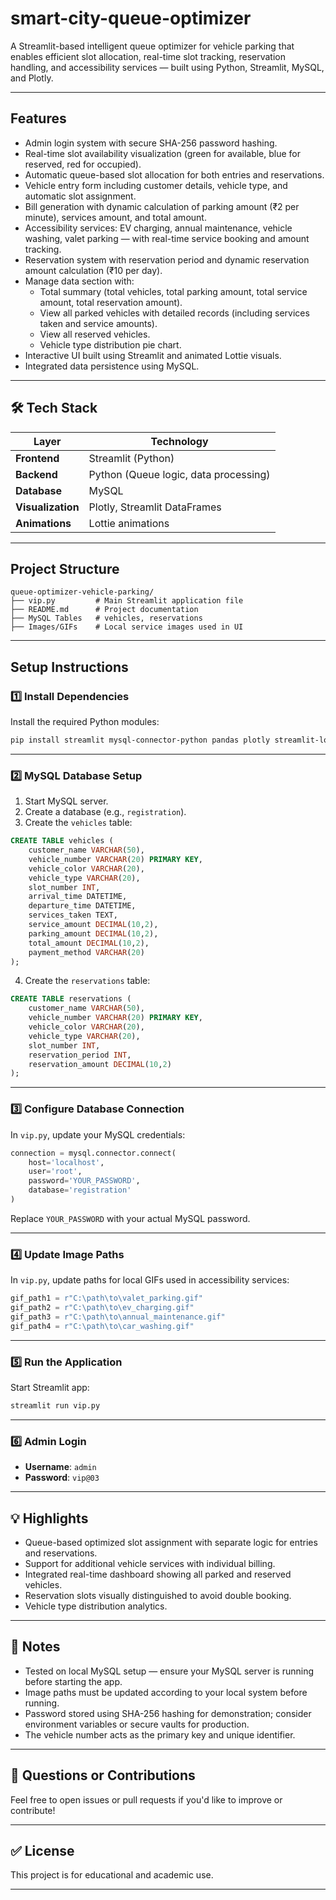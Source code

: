 # smart-city-queue-optimizer

A Streamlit-based intelligent queue optimizer for vehicle parking that enables efficient slot allocation, real-time slot tracking, reservation handling, and accessibility services — built using Python, Streamlit, MySQL, and Plotly.

---

## Features

- Admin login system with secure SHA-256 password hashing.
- Real-time slot availability visualization (green for available, blue for reserved, red for occupied).
- Automatic queue-based slot allocation for both entries and reservations.
- Vehicle entry form including customer details, vehicle type, and automatic slot assignment.
- Bill generation with dynamic calculation of parking amount (₹2 per minute), services amount, and total amount.
- Accessibility services: EV charging, annual maintenance, vehicle washing, valet parking — with real-time service booking and amount tracking.
- Reservation system with reservation period and dynamic reservation amount calculation (₹10 per day).
- Manage data section with:
  - Total summary (total vehicles, total parking amount, total service amount, total reservation amount).
  - View all parked vehicles with detailed records (including services taken and service amounts).
  - View all reserved vehicles.
  - Vehicle type distribution pie chart.
- Interactive UI built using Streamlit and animated Lottie visuals.
- Integrated data persistence using MySQL.

---

## 🛠️ Tech Stack

| Layer      | Technology              |
|-------------|--------------------------|
| **Frontend** | Streamlit (Python)       |
| **Backend**  | Python (Queue logic, data processing) |
| **Database** | MySQL                    |
| **Visualization** | Plotly, Streamlit DataFrames |
| **Animations** | Lottie animations      |

---

##  Project Structure

```
queue-optimizer-vehicle-parking/
├── vip.py         # Main Streamlit application file
├── README.md      # Project documentation
├── MySQL Tables   # vehicles, reservations
├── Images/GIFs    # Local service images used in UI
```

---

## Setup Instructions

### 1️⃣ Install Dependencies

Install the required Python modules:

```bash
pip install streamlit mysql-connector-python pandas plotly streamlit-lottie pillow
```

---

### 2️⃣ MySQL Database Setup

1. Start MySQL server.
2. Create a database (e.g., `registration`).
3. Create the `vehicles` table:

```sql
CREATE TABLE vehicles (
    customer_name VARCHAR(50),
    vehicle_number VARCHAR(20) PRIMARY KEY,
    vehicle_color VARCHAR(20),
    vehicle_type VARCHAR(20),
    slot_number INT,
    arrival_time DATETIME,
    departure_time DATETIME,
    services_taken TEXT,
    service_amount DECIMAL(10,2),
    parking_amount DECIMAL(10,2),
    total_amount DECIMAL(10,2),
    payment_method VARCHAR(20)
);
```

4. Create the `reservations` table:

```sql
CREATE TABLE reservations (
    customer_name VARCHAR(50),
    vehicle_number VARCHAR(20) PRIMARY KEY,
    vehicle_color VARCHAR(20),
    vehicle_type VARCHAR(20),
    slot_number INT,
    reservation_period INT,
    reservation_amount DECIMAL(10,2)
);
```

---

### 3️⃣ Configure Database Connection

In `vip.py`, update your MySQL credentials:

```python
connection = mysql.connector.connect(
    host='localhost',
    user='root',
    password='YOUR_PASSWORD',
    database='registration'
)
```

Replace `YOUR_PASSWORD` with your actual MySQL password.

---

### 4️⃣ Update Image Paths

In `vip.py`, update paths for local GIFs used in accessibility services:

```python
gif_path1 = r"C:\path\to\valet_parking.gif"
gif_path2 = r"C:\path\to\ev_charging.gif"
gif_path3 = r"C:\path\to\annual_maintenance.gif"
gif_path4 = r"C:\path\to\car_washing.gif"
```

---

### 5️⃣ Run the Application

Start Streamlit app:

```bash
streamlit run vip.py
```

---

### 6️⃣ Admin Login

- **Username**: `admin`
- **Password**: `vip@03`

---

## 💡 Highlights

- Queue-based optimized slot assignment with separate logic for entries and reservations.
- Support for additional vehicle services with individual billing.
- Integrated real-time dashboard showing all parked and reserved vehicles.
- Reservation slots visually distinguished to avoid double booking.
- Vehicle type distribution analytics.

---

## 📄 Notes

- Tested on local MySQL setup — ensure your MySQL server is running before starting the app.
- Image paths must be updated according to your local system before running.
- Password stored using SHA-256 hashing for demonstration; consider environment variables or secure vaults for production.
- The vehicle number acts as the primary key and unique identifier.

---

## 💬 Questions or Contributions

Feel free to open issues or pull requests if you'd like to improve or contribute!

---

## ✅ License

This project is for educational and academic use.

---
